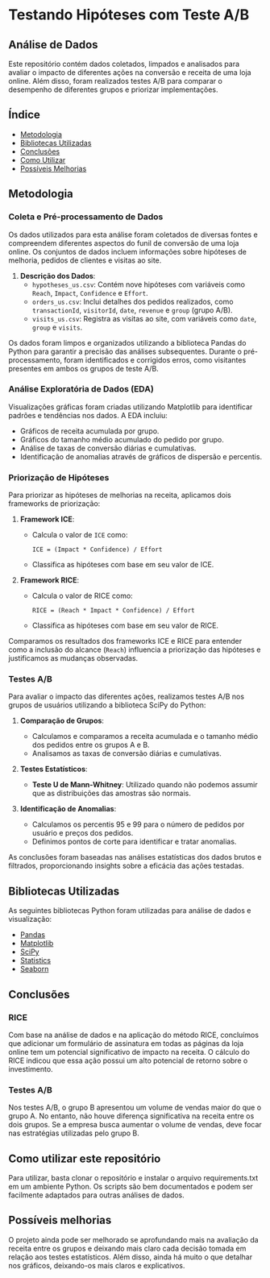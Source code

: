 # Testando Hipóteses com Teste A/B

## Análise de Dados

Este repositório contém dados coletados, limpados e analisados para avaliar o impacto de diferentes ações na conversão e receita de uma loja online. Além disso, foram realizados testes A/B para comparar o desempenho de diferentes grupos e priorizar implementações.

## Índice

- [Metodologia](#metodologia)
- [Bibliotecas Utilizadas](#bibliotecas-utilizadas)
- [Conclusões](#conclusões)
- [Como Utilizar](#como-utilizar-este-repositório)
- [Possíveis Melhorias](#possíveis-melhorias)

## Metodologia

### Coleta e Pré-processamento de Dados

Os dados utilizados para esta análise foram coletados de diversas fontes e compreendem diferentes aspectos do funil de conversão de uma loja online. Os conjuntos de dados incluem informações sobre hipóteses de melhoria, pedidos de clientes e visitas ao site.

1. **Descrição dos Dados**:
    - `hypotheses_us.csv`: Contém nove hipóteses com variáveis como `Reach`, `Impact`, `Confidence` e `Effort`.
    - `orders_us.csv`: Inclui detalhes dos pedidos realizados, como `transactionId`, `visitorId`, `date`, `revenue` e `group` (grupo A/B).
    - `visits_us.csv`: Registra as visitas ao site, com variáveis como `date`, `group` e `visits`.

Os dados foram limpos e organizados utilizando a biblioteca Pandas do Python para garantir a precisão das análises subsequentes. Durante o pré-processamento, foram identificados e corrigidos erros, como visitantes presentes em ambos os grupos de teste A/B.

### Análise Exploratória de Dados (EDA)

Visualizações gráficas foram criadas utilizando Matplotlib para identificar padrões e tendências nos dados. A EDA incluiu:
- Gráficos de receita acumulada por grupo.
- Gráficos do tamanho médio acumulado do pedido por grupo.
- Análise de taxas de conversão diárias e cumulativas.
- Identificação de anomalias através de gráficos de dispersão e percentis.

### Priorização de Hipóteses

Para priorizar as hipóteses de melhorias na receita, aplicamos dois frameworks de priorização:

1. **Framework ICE**:
    - Calcula o valor de `ICE` como:
      ```
      ICE = (Impact * Confidence) / Effort
    - Classifica as hipóteses com base em seu valor de ICE.

2. **Framework RICE**:
    - Calcula o valor de RICE como:
      ```
      RICE = (Reach * Impact * Confidence) / Effort
      ```
    - Classifica as hipóteses com base em seu valor de RICE.

Comparamos os resultados dos frameworks ICE e RICE para entender como a inclusão do alcance (`Reach`) influencia a priorização das hipóteses e justificamos as mudanças observadas.

### Testes A/B

Para avaliar o impacto das diferentes ações, realizamos testes A/B nos grupos de usuários utilizando a biblioteca SciPy do Python:

1. **Comparação de Grupos**:
    - Calculamos e comparamos a receita acumulada e o tamanho médio dos pedidos entre os grupos A e B.
    - Analisamos as taxas de conversão diárias e cumulativas.

2. **Testes Estatísticos**:
    - **Teste U de Mann-Whitney**: Utilizado quando não podemos assumir que as distribuições das amostras são normais.

3. **Identificação de Anomalias**:
    - Calculamos os percentis 95 e 99 para o número de pedidos por usuário e preços dos pedidos.
    - Definimos pontos de corte para identificar e tratar anomalias.

As conclusões foram baseadas nas análises estatísticas dos dados brutos e filtrados, proporcionando insights sobre a eficácia das ações testadas.

## Bibliotecas Utilizadas

As seguintes bibliotecas Python foram utilizadas para análise de dados e visualização:

- [Pandas](https://pandas.pydata.org/)
- [Matplotlib](https://matplotlib.org/)
- [SciPy](https://scipy.org/)
- [Statistics](https://docs.python.org/3/library/statistics.html)
- [Seaborn](https://seaborn.pydata.org/)

## Conclusões

### RICE

Com base na análise de dados e na aplicação do método RICE, concluímos que adicionar um formulário de assinatura em todas as páginas da loja online tem um potencial significativo de impacto na receita. O cálculo do RICE indicou que essa ação possui um alto potencial de retorno sobre o investimento.

### Testes A/B

Nos testes A/B, o grupo B apresentou um volume de vendas maior do que o grupo A. No entanto, não houve diferença significativa na receita entre os dois grupos. Se a empresa busca aumentar o volume de vendas, deve focar nas estratégias utilizadas pelo grupo B.

## Como utilizar este repositório

Para utilizar, basta clonar o repositório e instalar o arquivo requirements.txt em um ambiente Python. Os scripts são bem documentados e podem ser facilmente adaptados para outras análises de dados.

## Possíveis melhorias

O projeto ainda pode ser melhorado se aprofundando mais na avaliação da receita entre os grupos e deixando mais claro cada decisão tomada em relação aos testes estatísticos. Além disso, ainda há muito o que detalhar nos gráficos, deixando-os mais claros e explicativos.
